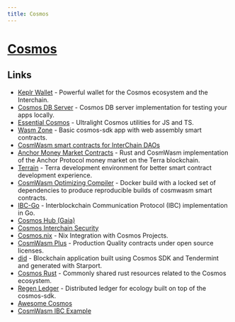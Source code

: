 ```yaml
---
title: Cosmos
---
```


# [Cosmos](https://cosmos.network/)

## Links

- [Keplr Wallet](https://github.com/chainapsis/keplr-wallet) - Powerful wallet for the Cosmos ecosystem and the Interchain.
- [Cosmos DB Server](https://github.com/vercel/cosmosdb-server) - Cosmos DB server implementation for testing your apps locally.
- [Essential Cosmos](https://github.com/Earnifi/essential-cosmos) - Ultralight Cosmos utilities for JS and TS.
- [Wasm Zone](https://github.com/CosmWasm/wasmd) - Basic cosmos-sdk app with web assembly smart contracts.
- [CosmWasm smart contracts for InterChain DAOs](https://github.com/DA0-DA0/dao-contracts)
- [Anchor Money Market Contracts](https://github.com/Anchor-Protocol/money-market-contracts) - Rust and CosmWasm implementation of the Anchor Protocol money market on the Terra blockchain.
- [Terrain](https://github.com/iboss-ptk/terrain) - Terra development environment for better smart contract development experience.
- [CosmWasm Optimizing Compiler](https://github.com/CosmWasm/rust-optimizer) - Docker build with a locked set of dependencies to produce reproducible builds of cosmwasm smart contracts.
- [IBC-Go](https://github.com/cosmos/ibc-go) - Interblockchain Communication Protocol (IBC) implementation in Go.
- [Cosmos Hub (Gaia)](https://github.com/cosmos/gaia)
- [Cosmos Interchain Security](https://github.com/cosmos/interchain-security)
- [Cosmos.nix](https://github.com/informalsystems/cosmos.nix) - Nix Integration with Cosmos Projects.
- [CosmWasm Plus](https://github.com/CosmWasm/cw-plus) - Production Quality contracts under open source licenses.
- [did](https://github.com/mingderwang/did) - Blockchain application built using Cosmos SDK and Tendermint and generated with Starport.
- [Cosmos Rust](https://github.com/cosmos/cosmos-rust) - Commonly shared rust resources related to the Cosmos ecosystem.
- [Regen Ledger](https://github.com/regen-network/regen-ledger) - Distributed ledger for ecology built on top of the cosmos-sdk.
- [Awesome Cosmos](https://github.com/cosmos/awesome)
- [CosmWasm IBC Example](https://github.com/ezekiiel/cw-ibc-example)
